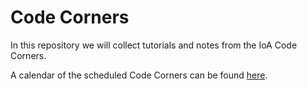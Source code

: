 # Code Corners

In this repository we will collect tutorials and notes from the IoA Code Corners.

A calendar of the scheduled Code Corners can be found [here](https://calendar.google.com/calendar/embed?src=d2kk8d3lp2bb98vajm0calm494%40group.calendar.google.com&ctz=Europe/London).
